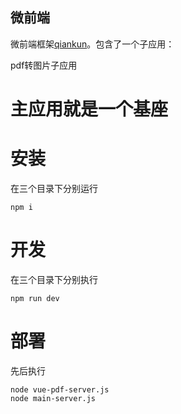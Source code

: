 ## 微前端
微前端框架[qiankun](https://qiankun.umijs.org/zh/guide)。包含了一个子应用：

pdf转图片子应用

# 主应用就是一个基座

# 安装
在三个目录下分别运行
```
npm i
```
# 开发
在三个目录下分别执行
```
npm run dev
```

# 部署

先后执行
```
node vue-pdf-server.js
node main-server.js
```
